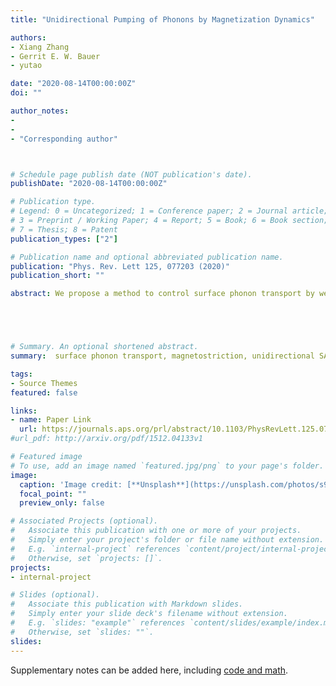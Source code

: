 ```yaml
---
title: "Unidirectional Pumping of Phonons by Magnetization Dynamics"

authors:
- Xiang Zhang
- Gerrit E. W. Bauer
- yutao

date: "2020-08-14T00:00:00Z"
doi: ""

author_notes:
-
-
- "Corresponding author"



# Schedule page publish date (NOT publication's date).
publishDate: "2020-08-14T00:00:00Z"

# Publication type.
# Legend: 0 = Uncategorized; 1 = Conference paper; 2 = Journal article;
# 3 = Preprint / Working Paper; 4 = Report; 5 = Book; 6 = Book section;
# 7 = Thesis; 8 = Patent
publication_types: ["2"]

# Publication name and optional abbreviated publication name.
publication: "Phys. Rev. Lett 125, 077203 (2020)"
publication_short: ""

abstract: We propose a method to control surface phonon transport by weak magnetic fields based on the pumping of surface acoustic waves (SAWs) by magnetostriction. We predict that the magnetization dynamics of a nanowire on top of a dielectric films injects SAWs with opposite angular momenta into opposite directions. Two parallel nanowires form a phononic cavity that at magnetic resonances pump a unidirectional SAW current into half of the substrate.





# Summary. An optional shortened abstract.
summary:  surface phonon transport, magnetostriction, unidirectional SAW current.

tags:
- Source Themes
featured: false

links:
- name: Paper Link
  url: https://journals.aps.org/prl/abstract/10.1103/PhysRevLett.125.077203
#url_pdf: http://arxiv.org/pdf/1512.04133v1

# Featured image
# To use, add an image named `featured.jpg/png` to your page's folder. 
image:
  caption: 'Image credit: [**Unsplash**](https://unsplash.com/photos/s9CC2SKySJM)'
  focal_point: ""
  preview_only: false

# Associated Projects (optional).
#   Associate this publication with one or more of your projects.
#   Simply enter your project's folder or file name without extension.
#   E.g. `internal-project` references `content/project/internal-project/index.md`.
#   Otherwise, set `projects: []`.
projects:
- internal-project

# Slides (optional).
#   Associate this publication with Markdown slides.
#   Simply enter your slide deck's filename without extension.
#   E.g. `slides: "example"` references `content/slides/example/index.md`.
#   Otherwise, set `slides: ""`.
slides:
---
```


Supplementary notes can be added here, including [code and math](https://sourcethemes.com/academic/docs/writing-markdown-latex/).
